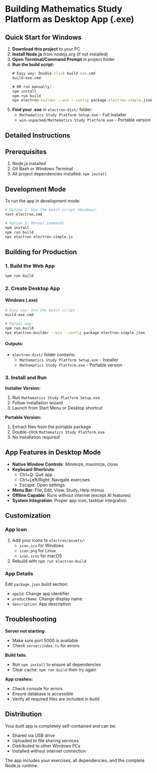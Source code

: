 # Building Mathematics Study Platform as Desktop App (.exe)

## Quick Start for Windows

1. **Download this project** to your PC
2. **Install Node.js** from nodejs.org (if not installed)
3. **Open Terminal/Command Prompt** in project folder
4. **Run the build script:**
   ```cmd
   # Easy way: Double-click build-exe.cmd
   build-exe.cmd
   
   # OR run manually:
   npm install
   npm run build
   npx electron-builder --win --config package-electron-simple.json
   ```
5. **Find your .exe** in `electron-dist/` folder:
   - `Mathematics Study Platform Setup.exe` - Full installer
   - `win-unpacked/Mathematics Study Platform.exe` - Portable version

## Detailed Instructions

## Prerequisites

1. Node.js installed
2. Git Bash or Windows Terminal
3. All project dependencies installed: `npm install`

## Development Mode

To run the app in development mode:

```bash
# Option 1: Use the batch script (Windows)
test-electron.cmd

# Option 2: Manual commands
npm install
npm run build
npx electron electron-simple.js
```

## Building for Production

### 1. Build the Web App
```bash
npm run build
```

### 2. Create Desktop App

#### Windows (.exe)
```bash
# Easy way: Use the batch script
build-exe.cmd

# Manual way:
npm run build
npx electron-builder --win --config package-electron-simple.json
```

#### Outputs:
- `electron-dist/` folder contains:
  - `Mathematics Study Platform Setup.exe` - Installer
  - `Mathematics Study Platform.exe` - Portable version

### 3. Install and Run

**Installer Version:**
1. Run `Mathematics Study Platform Setup.exe`
2. Follow installation wizard
3. Launch from Start Menu or Desktop shortcut

**Portable Version:**
1. Extract files from the portable package
2. Double-click `Mathematics Study Platform.exe`
3. No installation required!

## App Features in Desktop Mode

- **Native Window Controls**: Minimize, maximize, close
- **Keyboard Shortcuts**: 
  - Ctrl+Q: Quit app
  - Ctrl+Left/Right: Navigate exercises
  - Escape: Open settings
- **Menu Bar**: File, Edit, View, Study, Help menus
- **Offline Capable**: Runs without internet (except AI features)
- **System Integration**: Proper app icon, taskbar integration

## Customization

### App Icon
1. Add your icons to `electron/assets/`:
   - `icon.ico` for Windows
   - `icon.png` for Linux
   - `icon.icns` for macOS
2. Rebuild with `npm run electron:build`

### App Details
Edit `package.json` build section:
- `appId`: Change app identifier
- `productName`: Change display name
- `description`: App description

## Troubleshooting

**Server not starting:**
- Make sure port 5000 is available
- Check `server/index.ts` for errors

**Build fails:**
- Run `npm install` to ensure all dependencies
- Clear cache: `npm run build` then try again

**App crashes:**
- Check console for errors
- Ensure database is accessible
- Verify all required files are included in build

## Distribution

Your built app is completely self-contained and can be:
- Shared via USB drive
- Uploaded to file sharing services
- Distributed to other Windows PCs
- Installed without internet connection

The app includes your exercises, all dependencies, and the complete Node.js runtime.